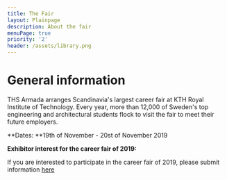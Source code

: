```yaml
---
title: The Fair
layout: Plainpage
description: About the fair
menuPage: true
priority: '2'
header: /assets/library.png
---
```

# General information

THS Armada arranges Scandinavia's largest career fair at KTH Royal Institute of Technology. Every year, more than 12,000 of Sweden's top engineering and architectural students flock to visit the fair to meet their future employers. 

**Dates: **19th of November - 20st of November 2019

**Exhibitor interest for the career fair of 2019:**

If you are interested to participate in the career fair of 2019, please submit information [here](https://goo.gl/forms/kHBOmpiNoGImGPoM2)
